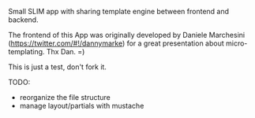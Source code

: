 Small SLIM app with sharing template engine between frontend and backend.

The frontend of this App was originally developed by Daniele Marchesini (https://twitter.com/#!/dannymarke)
for a great presentation about micro-templating. Thx Dan. =)
 

This is just a test, don't fork it.

TODO:

* reorganize the file structure
* manage layout/partials with mustache
